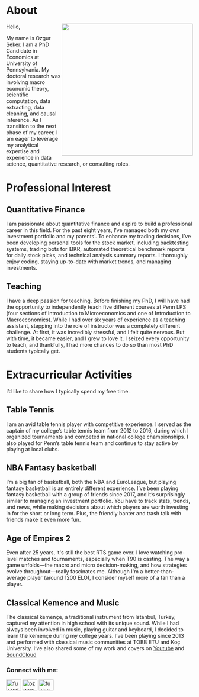 # About 

<img align="right" src="https://ozgurseker.github.io/blog/docs/assets/img/ppsmll.jpg" width="354" height="357">

Hello, 

My name is Ozgur Seker. I am a PhD Candidate in Economics at University of Pennsylvania. My doctoral research was involving macro economic theory, scientific computation, data extracting, data cleaning, and causal inference. As I transition to the next phase of my career, I am eager to leverage my analytical expertise and experience in data science, quantitative research, or consulting roles.

# Professional Interest

## Quantitative Finance

I am passionate about quantitative finance and aspire to build a professional career in this field. For the past eight years, I’ve managed both my own investment portfolio and my parents'. To enhance my trading decisions, I’ve been developing personal tools for the stock market, including backtesting systems, trading bots for IBKR, automated theoretical benchmark reports for daily stock picks, and technical analysis summary reports. I thoroughly enjoy coding, staying up-to-date with market trends, and managing investments.

## Teaching

I have a deep passion for teaching. Before finishing my PhD, I will have had the opportunity to independently teach five different courses at Penn LPS (four sections of Introduction to Microeconomics and one of Introduction to Macroeconomics). While I had over six years of experience as a teaching assistant, stepping into the role of instructor was a completely different challenge. At first, it was incredibly stressful, and I felt quite nervous. But with time, it became easier, and I grew to love it. I seized every opportunity to teach, and thankfully, I had more chances to do so than most PhD students typically get.

# Extracurricular Activities

I’d like to share how I typically spend my free time.

## Table Tennis

I am an avid table tennis player with competitive experience. I served as the captain of my college’s table tennis team from 2012 to 2016, during which I organized tournaments and competed in national college championships. I also played for Penn’s table tennis team and continue to stay active by playing at local clubs.

## NBA Fantasy basketball 

I’m a big fan of basketball, both the NBA and EuroLeague, but playing fantasy basketball is an entirely different experience. I’ve been playing fantasy basketball with a group of friends since 2017, and it’s surprisingly similar to managing an investment portfolio. You have to track stats, trends, and news, while making decisions about which players are worth investing in for the short or long term. Plus, the friendly banter and trash talk with friends make it even more fun.

## Age of Empires 2

Even after 25 years, it's still the best RTS game ever. I love watching pro-level matches and tournaments, especially when T90 is casting. The way a game unfolds—the macro and micro decision-making, and how strategies evolve throughout—really fascinates me. Although I'm a better-than-average player (around 1200 ELO), I consider myself more of a fan than a player.

## Classical Kemence and Music

The classical kemençe, a traditional instrument from Istanbul, Turkey, captured my attention in high school with its unique sound. While I had always been involved in music, playing guitar and keyboard, I decided to learn the kemençe during my college years. I’ve been playing since 2013 and performed with classical music communities at TOBB ETU and Koç University. I’ve also shared some of my work and covers on [Youtube](https://www.youtube.com/@fuzzyrecords8314) and [SoundCloud](https://soundcloud.com/schked)

<h3 align="left">Connect with me:</h3>
<p align="left">
<a href="https://twitter.com/fuzzydusunceler" target="blank"><img align="center" src="https://raw.githubusercontent.com/rahuldkjain/github-profile-readme-generator/master/src/images/icons/Social/twitter.svg" alt="fuzzydusunceler" height="30" width="40" /></a>
<a href="https://linkedin.com/in/ozgurseker06" target="blank"><img align="center" src="https://raw.githubusercontent.com/rahuldkjain/github-profile-readme-generator/master/src/images/icons/Social/linked-in-alt.svg" alt="ozgurseker06" height="30" width="40" /></a>
<a href="https://www.youtube.com/c/fuzzyrecords8314" target="blank"><img align="center" src="https://raw.githubusercontent.com/rahuldkjain/github-profile-readme-generator/master/src/images/icons/Social/youtube.svg" alt="fuzzyrecords8314" height="30" width="40" /></a>
</p>